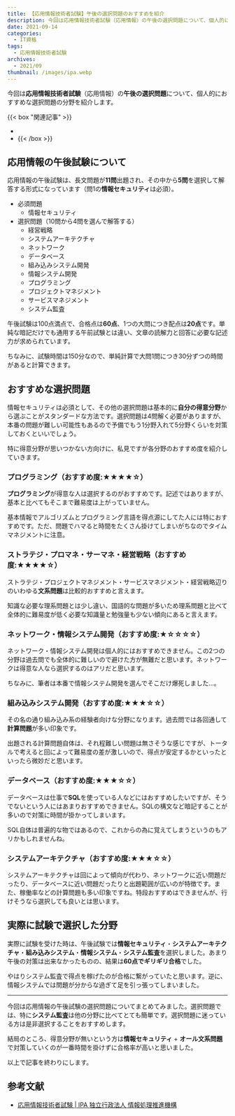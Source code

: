 ```yaml
---
title: 【応用情報技術者試験】午後の選択問題のおすすめを紹介
description: 今回は応用情報技術者試験（応用情報）の午後の選択問題について、個人的におすすめな選択問題の分野を紹介します。
date: 2021-09-14
categories: 
  - IT資格
tags: 
  - 応用情報技術者試験
archives: 
  - 2021/09
thumbnail: /images/ipa.webp
---
```


今回は**応用情報技術者試験**（応用情報）の**午後の選択問題**について、個人的におすすめな選択問題の分野を紹介します。

<!--more-->

{{< box "関連記事" >}}
* [](qualification-ap-pass)
* [](qualification-ip-fe-ap-pass)
{{< /box >}}

## 応用情報の午後試験について

応用情報の午後試験は、長文問題が**11問**出題され、その中から**5問**を選択して解答する形式になっています（問1の**情報セキュリティ**は必須）。

* 必須問題
  * 情報セキュリティ
* 選択問題（10問から4問を選んで解答する）
  * 経営戦略
  * システムアーキテクチャ
  * ネットワーク
  * データベース
  * 組み込みシステム開発
  * 情報システム開発
  * プログラミング
  * プロジェクトマネジメント
  * サービスマネジメント
  * システム監査

午後試験は100点満点で、合格点は**60点**、1つの大問につき配点は**20点**です。単純な暗記だけでも通用する午前試験とは違い、文章の読解力と回答に必要な記述力が求められています。

ちなみに、試験時間は150分なので、単純計算で大問1問につき30分ずつの時間があると計算できます。

## おすすめな選択問題

情報セキュリティは必須として、その他の選択問題は基本的に**自分の得意分野**から選ぶことがスタンダードな方法です。選択問題は4問解く必要がありますが、本番の問題が難しい可能性もあるので予備でもう1分野入れて5分野くらいを対策しておくといいでしょう。

特に得意分野が思いつかない方向けに、私見ですが各分野のおすすめ度を紹介していきます。

### プログラミング（おすすめ度:★★★★☆）

**プログラミング**が得意な人は選択するのがおすすめです。記述ではありますが、基本と比べてもそこまで難易度は上がっていません。

基本情報でアルゴリズムとプログラミング言語を得点源にしてた人には特におすすめです。ただ、問題でハマると時間をたくさん掛けてしまいがちなのでタイムマネジメントに注意。

### ストラテジ・プロマネ・サーマネ・経営戦略（おすすめ度:★★★★☆）

ストラテジ・プロジェクトマネジメント・サービスマネジメント・経営戦略辺りのいわゆる**文系問題**は比較的おすすめと言えます。

知識な必要な理系問題とは少し違い、国語的な問題が多いため理系問題と比べて全体的に難易度が低く必要な知識量と勉強量も少ない傾向にあると言えます。

### ネットワーク・情報システム開発（おすすめ度:★☆☆☆☆）

ネットワーク・情報システム開発は個人的にはおすすめできません。この2つの分野は過去問でも全体的に難しいので避けた方が無難だと思います。ネットワークは得意な人なら選択するのはアリだと思います。

ちなみに、筆者は本番で情報システム開発を選んでそこだけ爆死しました…。

### 組み込みシステム開発（おすすめ度:★★★☆☆）

その名の通り組み込み系の経験者向けな分野になります。過去問では各回通して**計算問題**が多い印象です。

出題される計算問題自体は、それ程難しい問題は無さそうな感じですが、トータルで考えると回によって難易度の差が激しいので、得点が安定するかといったといったら微妙だと思います。

### データベース（おすすめ度:★★★☆☆）

データベースは仕事で**SQL**を使っている人などにはおすすめしたいですが、そうでないという人にはあまりおすすめできません。SQLの構文など暗記することが多いので対策に時間が掛かってしまいます。

SQL自体は普遍的な物ではあるので、これからの為に覚えてしまうというのもアリかもしれませんね。

### システムアーキテクチャ（おすすめ度:★★★☆☆）

システムアーキテクチャは回によって傾向が代わり、ネットワークに近い問題だったり、データベースに近い問題だったりと出題範囲が広いのが特徴です。また、稼働率などの計算問題も多い印象ですね。特段おすすめはできませんが、行けそうなら選択しても良いとは思います。

## 実際に試験で選択した分野

実際に試験を受けた時は、午後試験では**情報セキュリティ**・**システムアーキテクチャ**・**組み込みシステム**・**情報システム**・**システム監査**を選択しました。あまり午後の対策は出来なかったものの、結果は**60点でギリギリ合格**でした。

やはりシステム監査で得点を稼げたのが合格に繋がっていたと思います。逆に、情報システムでは問題が分からな過ぎて足を引っ張ってしまいました。

* * *

今回は応用情報の午後試験の選択問題についてまとめてみました。選択問題では、特に**システム監査**は他の分野に比べてとても簡単です。選択問題に迷っている方は是非選択することをおすすめします。

結局のところ、得意分野が無いという方は**情報セキュリティ** + **オール文系問題**で対策していくのが一番時間を掛けずに合格率が高いと思いました。

以上で記事を終わりにします。

## 参考文献

* [応用情報技術者試験 | IPA 独立行政法人 情報処理推進機構](https://www.ipa.go.jp/shiken/kubun/ap.html)